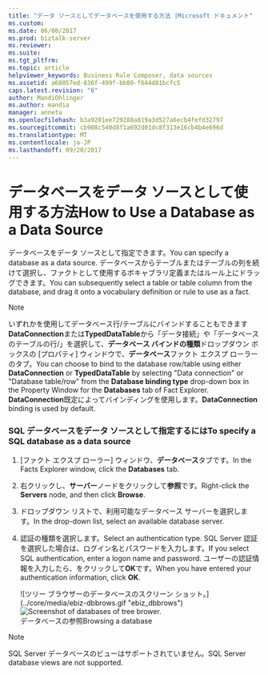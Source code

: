 ```yaml
---
title: "データ ソースとしてデータベースを使用する方法 |Microsoft ドキュメント"
ms.custom: 
ms.date: 06/08/2017
ms.prod: biztalk-server
ms.reviewer: 
ms.suite: 
ms.tgt_pltfrm: 
ms.topic: article
helpviewer_keywords: Business Rule Composer, data sources
ms.assetid: a68057ed-836f-499f-bb80-f644d81bcfc5
caps.latest.revision: "6"
author: MandiOhlinger
ms.author: mandia
manager: anneta
ms.openlocfilehash: b3a9201ee729288a819a3d527a6ecb4fefd32797
ms.sourcegitcommit: cb908c540d8f1a692d01dc8f313e16cb4b4e696d
ms.translationtype: MT
ms.contentlocale: ja-JP
ms.lasthandoff: 09/20/2017
---
```

# <a name="how-to-use-a-database-as-a-data-source"></a><span data-ttu-id="440ca-102">データベースをデータ ソースとして使用する方法</span><span class="sxs-lookup"><span data-stu-id="440ca-102">How to Use a Database as a Data Source</span></span>
<span data-ttu-id="440ca-103">データベースをデータ ソースとして指定できます。</span><span class="sxs-lookup"><span data-stu-id="440ca-103">You can specify a database as a data source.</span></span> <span data-ttu-id="440ca-104">データベースからテーブルまたはテーブルの列を続けて選択し、ファクトとして使用するボキャブラリ定義またはルール上にドラッグできます。</span><span class="sxs-lookup"><span data-stu-id="440ca-104">You can subsequently select a table or table column from the database, and drag it onto a vocabulary definition or rule to use as a fact.</span></span>  
  
> [!NOTE]
>  <span data-ttu-id="440ca-105">いずれかを使用してデータベース行/テーブルにバインドすることもできます**DataConnection**または**TypedDataTable**から「データ接続」や「データベースのテーブルの行/」を選択して、**データベース バインドの種類**ドロップダウン ボックスの [プロパティ] ウィンドウで、**データベース**ファクト エクスプ ローラーのタブ。</span><span class="sxs-lookup"><span data-stu-id="440ca-105">You can choose to bind to the database row/table using either **DataConnection** or **TypedDataTable** by selecting "Data connection" or "Database table/row" from the **Database binding type** drop-down box in the Property Window for the **Databases** tab of Fact Explorer.</span></span> <span data-ttu-id="440ca-106">**DataConnection**既定によってバインディングを使用します。</span><span class="sxs-lookup"><span data-stu-id="440ca-106">**DataConnection** binding is used by default.</span></span>  
  
### <a name="to-specify-a-sql-database-as-a-data-source"></a><span data-ttu-id="440ca-107">SQL データベースをデータ ソースとして指定するには</span><span class="sxs-lookup"><span data-stu-id="440ca-107">To specify a SQL database as a data source</span></span>  
  
1.  <span data-ttu-id="440ca-108">[ファクト エクスプ ローラー] ウィンドウ、**データベース**タブです。</span><span class="sxs-lookup"><span data-stu-id="440ca-108">In the Facts Explorer window, click the **Databases** tab.</span></span>  
  
2.  <span data-ttu-id="440ca-109">右クリックし、**サーバー**ノードをクリックして**参照**です。</span><span class="sxs-lookup"><span data-stu-id="440ca-109">Right-click the **Servers** node, and then click **Browse**.</span></span>  
  
3.  <span data-ttu-id="440ca-110">ドロップダウン リストで、利用可能なデータベース サーバーを選択します。</span><span class="sxs-lookup"><span data-stu-id="440ca-110">In the drop-down list, select an available database server.</span></span>  
  
4.  <span data-ttu-id="440ca-111">認証の種類を選択します。</span><span class="sxs-lookup"><span data-stu-id="440ca-111">Select an authentication type.</span></span> <span data-ttu-id="440ca-112">SQL Server 認証を選択した場合は、ログイン名とパスワードを入力します。</span><span class="sxs-lookup"><span data-stu-id="440ca-112">If you select SQL authentication, enter a logon name and password.</span></span> <span data-ttu-id="440ca-113">ユーザーの認証情報を入力したら、をクリックして**OK**です。</span><span class="sxs-lookup"><span data-stu-id="440ca-113">When you have entered your authentication information, click **OK**.</span></span>  
  
     <span data-ttu-id="440ca-114">![ツリー ブラウザーのデータベースのスクリーン ショット。] (../core/media/ebiz-dbbrows.gif "ebiz_dbbrows")</span><span class="sxs-lookup"><span data-stu-id="440ca-114">![Screenshot of databases of tree brower.](../core/media/ebiz-dbbrows.gif "ebiz_dbbrows")</span></span>  
<span data-ttu-id="440ca-115">データベースの参照</span><span class="sxs-lookup"><span data-stu-id="440ca-115">Browsing a database</span></span>  
  
> [!NOTE]
>  <span data-ttu-id="440ca-116">SQL Server データベースのビューはサポートされていません。</span><span class="sxs-lookup"><span data-stu-id="440ca-116">SQL Server database views are not supported.</span></span>